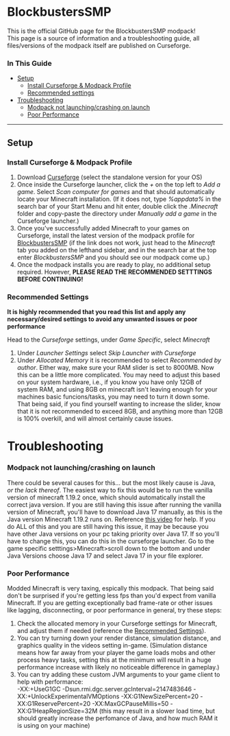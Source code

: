 # BlockbustersSMP
This is the official GitHub page for the BlockbustersSMP modpack!  
This page is a source of information and a troubleshooting guide, all files/versions of the modpack itself are published on Curseforge.

### In This Guide
- [Setup](#setup)
  - [Install Curseforge & Modpack Profile](#install-curseforge--modpack-profile)
  - [Recommended settings](#recommended-settings)
- [Troubleshooting](#troubleshooting)
  - [Modpack not launching/crashing on launch](modpack-not-launchingcrashing-on-launch)
  - [Poor Performance](poor-performance)

---
## Setup

### Install Curseforge & Modpack Profile

1. Download [Curseforge](https://www.curseforge.com/download/app#download-options) (select the standalone version for your OS)
2. Once inside the Curseforge launcher, click the *+* on the top left to *Add a game*. Select *Scan computer for games* and that should automatically locate your Minecraft installation. (If it does not, type *%appdata%* in the search bar of your Start Menu and       hit enter, double click the *.Minecraft* folder and copy-paste the directory under *Manually add a game* in the Curseforge launcher.)
3. Once you've successfully added Minecraft to your games on Curseforge, install the latest version of the modpack profile for [BlockbustersSMP](https://www.curseforge.com/minecraft/modpacks/blockbusterssmp/install/6469315) (if the link does not work, just head      to the *Minecraft* tab you added on the lefthand sidebar, and in the search bar at the top enter *BlockbustersSMP* and you should see our modpack come up.)
4. Once the modpack installs you are ready to play, no additional setup required. However, **PLEASE READ THE RECOMMENDED SETTTINGS BEFORE CONTINUING!**

### Recommended Settings

**It is highly recommended that you read this list and apply any necessary/desired settings to avoid any unwanted issues or poor performance**  

 Head to the *Curseforge* settings, under *Game Specific*, select *Minecraft*
 
 1. Under *Launcher Settings* select *Skip Launcher with Curseforge*
 2. Under *Allocated Memory* it is recommended to select *Recommended by author*. Either way, make sure your RAM slider is set to 8000MB. Now this can be a little more complicated. You may need to adjust this based on     your system hardware, i.e., if you know you      have only 12GB of system RAM, and using 8GB on minecraft isn't leaving enough for your machines basic funcions/tasks, you may need to turn it down some. That being said,     if you find yourself wanting to increase the slider, know that it is not recommended to      exceed 8GB, and anything more than 12GB is 100% overkill, and will almost certainly cause issues.

# Troubleshooting

### Modpack not launching/crashing on launch
There could be several causes for this... but the most likely cause is Java, *or the lack thereof*. The easiest way to fix this would be to run the vanilla version of minecraft 1.19.2 once, which should automatically install the correct java version.
If you are still having this issue after running the vanilla version of Minecraft, you'll have to download Java 17 manually, as this is the Java version Minecraft 1.19.2 runs on. Reference [this video](https://www.youtube.com/watch?v=syW8hEPQRRg) for help.
If you do ALL of this and you are still having this issue, it may be because you have other Java versions on your pc taking priority over Java 17. If so you'll have to change this, you can do this in the curseforge launcher. Go to the game specific setttings>Minecraft>scroll down to the bottom and under Java Versions choose Java 17 and select Java 17 in your file explorer. 

### Poor Performance
Modded Minecraft is very taxing, espically this modpack. That being said don't be surprised if you're getting less fps than you'd expect from vanilla Minecraft. If you are getting exceptionally bad frame-rate or other issues like lagging, disconnecting, or poor performance in general, try these steps:
1. Check the allocated memory in your Curseforge settings for Minecraft, and adjust them if needed (reference the ⁠[Recommended Settings](#recommended-settings)).
2. You can try turning down your render distance, simulation distance, and graphics quality in the videos setting in-game. (Simulation distance means how far away from your player the game loads mobs and other process heavy tasks, setting this at the minimum will     result in a huge performance increase with likely no noticeable difference in gameplay.)
3. You can try adding these custom JVM arguments to your game client to help with performance:  
   -XX:+UseG1GC -Dsun.rmi.dgc.server.gcInterval=2147483646 -XX:+UnlockExperimentalVMOptions -XX:G1NewSizePercent=20 -XX:G1ReservePercent=20 -XX:MaxGCPauseMillis=50 -XX:G1HeapRegionSize=32M
   (this may result in a slower load time, but should greatly increase the perfomance of Java, and how much RAM it is using on your machine)
